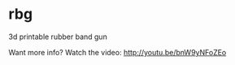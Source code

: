 rbg
===

3d printable rubber band gun

Want more info? Watch the video:
http://youtu.be/bnW9yNFoZEo


